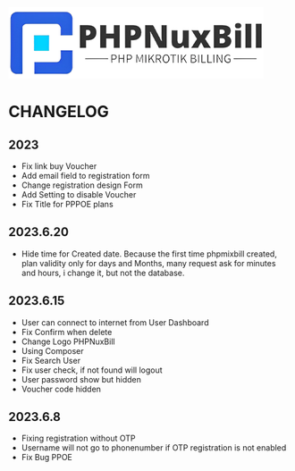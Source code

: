 ![PHPNuxBill](install/img/logo.png)

# CHANGELOG

## 2023

- Fix link buy Voucher
- Add email field to registration form
- Change registration design Form
- Add Setting to disable Voucher
- Fix Title for PPPOE plans
## 2023.6.20

- Hide time for Created date.
  Because the first time phpmixbill created, plan validity only for days and Months, many request ask for minutes and hours, i change it, but not the database.
## 2023.6.15

- User can connect to internet from User Dashboard
- Fix Confirm when delete
- Change Logo PHPNuxBill
- Using Composer
- Fix Search User
- Fix user check, if not found will logout
- User password show but hidden
- Voucher code hidden

## 2023.6.8

- Fixing registration without OTP
- Username will not go to phonenumber if OTP registration is not enabled
- Fix Bug PPOE